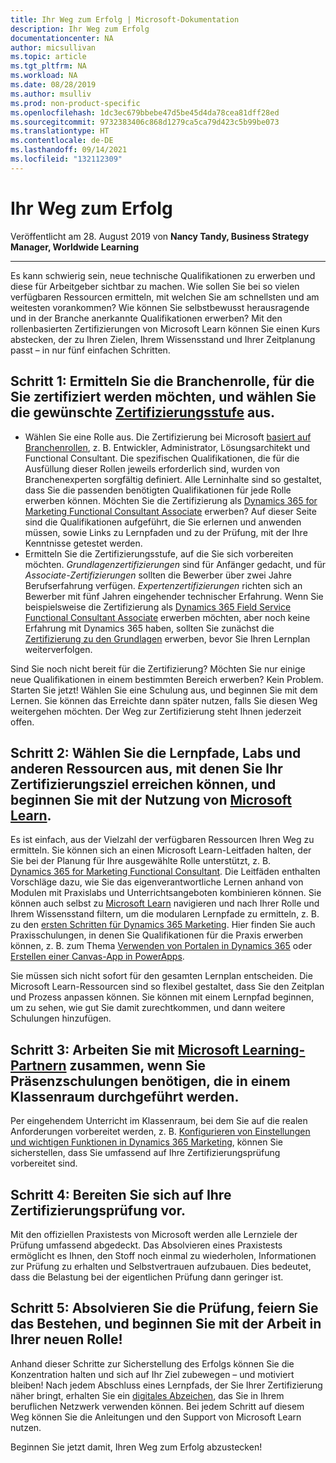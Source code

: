 ```yaml
---
title: Ihr Weg zum Erfolg | Microsoft-Dokumentation
description: Ihr Weg zum Erfolg
documentationcenter: NA
author: micsullivan
ms.topic: article
ms.tgt_pltfrm: NA
ms.workload: NA
ms.date: 08/28/2019
ms.author: msulliv
ms.prod: non-product-specific
ms.openlocfilehash: 1dc3ec679bbebe47d5be45d4da78cea81dff28ed
ms.sourcegitcommit: 9732383406c868d1279ca5ca79d423c5b99be073
ms.translationtype: HT
ms.contentlocale: de-DE
ms.lasthandoff: 09/14/2021
ms.locfileid: "132112309"
---
```

# <a name="chart-your-course-to-success"></a>Ihr Weg zum Erfolg

Veröffentlicht am 28. August 2019 von **Nancy Tandy, Business Strategy Manager, Worldwide Learning**

___

Es kann schwierig sein, neue technische Qualifikationen zu erwerben und diese für Arbeitgeber sichtbar zu machen. Wie sollen Sie bei so vielen verfügbaren Ressourcen ermitteln, mit welchen Sie am schnellsten und am weitesten vorankommen? Wie können Sie selbstbewusst herausragende und in der Branche anerkannte Qualifikationen erwerben? Mit den rollenbasierten Zertifizierungen von Microsoft Learn können Sie einen Kurs abstecken, der zu Ihren Zielen, Ihrem Wissensstand und Ihrer Zeitplanung passt – in nur fünf einfachen Schritten.

## <a name="step-1-identify-the-industry-role-you-want-to-be-certified-for-and-the-level-of-certification-you-want"></a>Schritt 1: Ermitteln Sie die Branchenrolle, für die Sie zertifiziert werden möchten, und wählen Sie die gewünschte [Zertifizierungsstufe](https://www.microsoft.com/learning/certification-overview.aspx) aus.

- Wählen Sie eine Rolle aus. Die Zertifizierung bei Microsoft [basiert auf Branchenrollen](https://www.microsoft.com/learning/certification-overview.aspx), z. B. Entwickler, Administrator, Lösungsarchitekt und Functional Consultant. Die spezifischen Qualifikationen, die für die Ausfüllung dieser Rollen jeweils erforderlich sind, wurden von Branchenexperten sorgfältig definiert. Alle Lerninhalte sind so gestaltet, dass Sie die passenden benötigten Qualifikationen für jede Rolle erwerben können. Möchten Sie die Zertifizierung als [Dynamics 365 for Marketing Functional Consultant Associate](https://www.microsoft.com/learning/d365-functional-consultant-marketing.aspx) erwerben? Auf dieser Seite sind die Qualifikationen aufgeführt, die Sie erlernen und anwenden müssen, sowie Links zu Lernpfaden und zu der Prüfung, mit der Ihre Kenntnisse getestet werden.
- Ermitteln Sie die Zertifizierungsstufe, auf die Sie sich vorbereiten möchten. _Grundlagenzertifizierungen_ sind für Anfänger gedacht, und für _Associate-Zertifizierungen_ sollten die Bewerber über zwei Jahre Berufserfahrung verfügen. _Expertenzertifizierungen_ richten sich an Bewerber mit fünf Jahren eingehender technischer Erfahrung. Wenn Sie beispielsweise die Zertifizierung als [Dynamics 365 Field Service Functional Consultant Associate](https://www.microsoft.com/learning/d365-functional-consultant-field-service.aspx) erwerben möchten, aber noch keine Erfahrung mit Dynamics 365 haben, sollten Sie zunächst die [Zertifizierung zu den Grundlagen](https://www.microsoft.com/learning/d365-fundamentals.aspx) erwerben, bevor Sie Ihren Lernplan weiterverfolgen.

Sind Sie noch nicht bereit für die Zertifizierung? Möchten Sie nur einige neue Qualifikationen in einem bestimmten Bereich erwerben? Kein Problem. Starten Sie jetzt! Wählen Sie eine Schulung aus, und beginnen Sie mit dem Lernen. Sie können das Erreichte dann später nutzen, falls Sie diesen Weg weitergehen möchten. Der Weg zur Zertifizierung steht Ihnen jederzeit offen.

## <a name="step-2-choose-the-learning-paths-labs-and-other-resources-that-lead-to-your-certification-goal-and--get-started-at-microsoft-learn"></a>Schritt 2: Wählen Sie die Lernpfade, Labs und anderen Ressourcen aus, mit denen Sie Ihr Zertifizierungsziel erreichen können, und beginnen Sie mit der Nutzung von [Microsoft Learn](https://docs.microsoft.com/learn/browse/?WT.mc_id=mslearning82819__browse1-blog-wwl).

Es ist einfach, aus der Vielzahl der verfügbaren Ressourcen Ihren Weg zu ermitteln. Sie können sich an einen Microsoft Learn-Leitfaden halten, der Sie bei der Planung für Ihre ausgewählte Rolle unterstützt, z. B. [Dynamics 365 for Marketing Functional Consultant](https://query.prod.cms.rt.microsoft.com/cms/api/am/binary/RE35I7b). Die Leitfäden enthalten Vorschläge dazu, wie Sie das eigenverantwortliche Lernen anhand von Modulen mit Praxislabs und Unterrichtsangeboten kombinieren können. Sie können auch selbst zu [Microsoft Learn](https://docs.microsoft.com/learn/browse/?WT.mc_id=mslearning82819__browse2-blog-wwl) navigieren und nach Ihrer Rolle und Ihrem Wissensstand filtern, um die modularen Lernpfade zu ermitteln, z. B. zu den [ersten Schritten für Dynamics 365 Marketing](https://docs.microsoft.com/learn/paths/get-started-with-marketing/?WT.mc_id=mslearning82819__dynamicsformarketing_path-blog-wwl). Hier finden Sie auch Praxisschulungen, in denen Sie Qualifikationen für die Praxis erwerben können, z. B. zum Thema [Verwenden von Portalen in Dynamics 365](https://docs.microsoft.com/learn/paths/work-with-portals-in-dynamics-365/?WT.mc_id=mslearning82819__portalsindynamics_path-blog-wwl) oder [Erstellen einer Canvas-App in PowerApps](https://docs.microsoft.com/learn/paths/create-powerapps/?WT.mc_id=mslearning82819__powerappscanvas_path-blog-wwl).

Sie müssen sich nicht sofort für den gesamten Lernplan entscheiden. Die Microsoft Learn-Ressourcen sind so flexibel gestaltet, dass Sie den Zeitplan und Prozess anpassen können. Sie können mit einem Lernpfad beginnen, um zu sehen, wie gut Sie damit zurechtkommen, und dann weitere Schulungen hinzufügen.

## <a name="step-3-work-with-microsoft-learning-partners-to-get-instructor-led-training-in-a-classroom-setting"></a>Schritt 3: Arbeiten Sie mit [Microsoft Learning-Partnern](https://www.microsoft.com/learning/partners.aspx) zusammen, wenn Sie Präsenzschulungen benötigen, die in einem Klassenraum durchgeführt werden.

Per eingehendem Unterricht im Klassenraum, bei dem Sie auf die realen Anforderungen vorbereitet werden, z. B. [Konfigurieren von Einstellungen und wichtigen Funktionen in Dynamics 365 Marketing](https://www.microsoft.com/learning/course.aspx?cid=MB-220T01), können Sie sicherstellen, dass Sie umfassend auf Ihre Zertifizierungsprüfung vorbereitet sind.

## <a name="step-4-practice-for-your-certification-exam"></a>Schritt 4: Bereiten Sie sich auf Ihre Zertifizierungsprüfung vor.

Mit den offiziellen Praxistests von Microsoft werden alle Lernziele der Prüfung umfassend abgedeckt. Das Absolvieren eines Praxistests ermöglicht es Ihnen, den Stoff noch einmal zu wiederholen, Informationen zur Prüfung zu erhalten und Selbstvertrauen aufzubauen. Dies bedeutet, dass die Belastung bei der eigentlichen Prüfung dann geringer ist.

## <a name="step-5-take-your-exam-celebrate-and-step-into-your-new-role"></a>Schritt 5: Absolvieren Sie die Prüfung, feiern Sie das Bestehen, und beginnen Sie mit der Arbeit in Ihrer neuen Rolle!

Anhand dieser Schritte zur Sicherstellung des Erfolgs können Sie die Konzentration halten und sich auf Ihr Ziel zubewegen – und motiviert bleiben! Nach jedem Abschluss eines Lernpfads, der Sie Ihrer Zertifizierung näher bringt, erhalten Sie ein [digitales Abzeichen](https://www.microsoft.com/learning/badges.aspx), das Sie in Ihrem beruflichen Netzwerk verwenden können. Bei jedem Schritt auf diesem Weg können Sie die Anleitungen und den Support von Microsoft Learn nutzen.

Beginnen Sie jetzt damit, Ihren Weg zum Erfolg abzustecken!